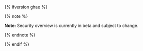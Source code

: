 {% ifversion ghae %}

{% note %}

**Note:** Security overview is currently in beta and subject to change.

{% endnote %}

{% endif %}